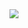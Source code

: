 <html>
  <head>
      <style>
          body {background: url(https://www.chromethemer.com/wallpapers/chromebook-wallpapers/download/lights-of-color-3840x2160.jpg); background-size: 100% 100%; ">
    </style>
  </head>
  
  <body>
    <img src = "18.jpg";
  </body>
  
  </html>
